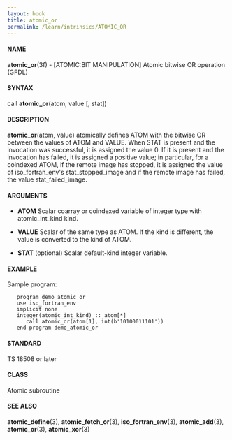 ```yaml
---
layout: book
title: atomic_or
permalink: /learn/intrinsics/ATOMIC_OR
---
```

#### NAME

__atomic\_or__(3f) - \[ATOMIC:BIT MANIPULATION\] Atomic bitwise OR operation
(GFDL)

#### SYNTAX

call __atomic\_or__(atom, value \[, stat\])

#### DESCRIPTION

__atomic\_or__(atom, value) atomically defines ATOM with the bitwise OR
between the values of ATOM and VALUE. When STAT is present and the
invocation was successful, it is assigned the value 0. If it is present
and the invocation has failed, it is assigned a positive value; in
particular, for a coindexed ATOM, if the remote image has stopped, it is
assigned the value of iso\_fortran\_env's stat\_stopped\_image and if
the remote image has failed, the value stat\_failed\_image.

#### ARGUMENTS

  - __ATOM__
    Scalar coarray or coindexed variable of integer type with
    atomic\_int\_kind kind.

  - __VALUE__
    Scalar of the same type as ATOM. If the kind is different, the value
    is converted to the kind of ATOM.

  - __STAT__
    (optional) Scalar default-kind integer variable.

#### EXAMPLE

Sample program:

```
   program demo_atomic_or
   use iso_fortran_env
   implicit none
   integer(atomic_int_kind) :: atom[*]
      call atomic_or(atom[1], int(b'10100011101'))
   end program demo_atomic_or
```

#### STANDARD

TS 18508 or later

#### CLASS

Atomic subroutine

#### SEE ALSO

__atomic\_define__(3), __atomic\_fetch\_or__(3),
__iso\_fortran\_env__(3), __atomic\_add__(3), __atomic\_or__(3),
__atomic\_xor__(3)
